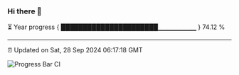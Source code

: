 ### Hi there 👋

⏳ Year progress { ██████████████████████▁▁▁▁▁▁▁▁ } 74.12 %

---

⏰ Updated on Sat, 28 Sep 2024 06:17:18 GMT

![Progress Bar CI](https://github.com/liununu/liununu/workflows/Progress%20Bar%20CI/badge.svg)
